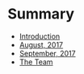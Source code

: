 # Summary

* [Introduction](README.md)
* [August, 2017](1-august-2017.md)
* [September, 2017](2-september-2017.md)
* [The Team](the-team.md)


